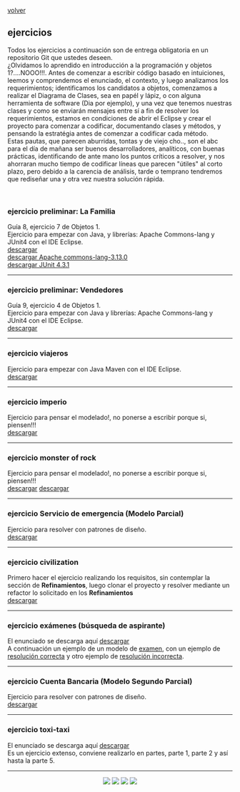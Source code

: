 [volver](index.md)<br/>
## ejercicios
Todos los ejercicios a continuaci&oacute;n son de entrega obligatoria en un repositorio Git que ustedes deseen. <br/> ¿Olvidamos lo aprendido en introducción a la programación y objetos 1?....NOOO!!!. Antes de comenzar a escribir código basado en intuiciones, leemos y comprendemos el enunciado, el contexto, y luego analizamos los requerimientos; identificamos los candidatos a objetos, comenzamos a realizar el Diagrama de Clases, sea en papél y lápiz, o con alguna herramienta de software (Dia por ejemplo), y una vez que tenemos nuestras clases y como se enviarán mensajes entre sí a fin de resolver los requerimientos, estamos en condiciones de abrir el Eclipse y crear el proyecto para comenzar a codificar, documentando clases y métodos, y pensando la estratégia antes de comenzar a codificar cada método.<br/>
Estas pautas, que parecen aburridas, tontas y de viejo cho.., son el abc para el día de mañana ser buenos desarrolladores, analíticos, con buenas prácticas, identificando de ante mano los puntos críticos a resolver, y nos ahorraran mucho tiempo de codificar líneas que parecen "útiles" al corto plazo, pero debido a la carencia de análisis, tarde o temprano tendremos que rediseñar una y otra vez nuestra solución rápida.

<br/>

<!--
### ejercicios preliminares
se sugiere hacer en java los siguientes ejercicios de las guías de objetos 1<br>
 * guía 9:<br/>
     ejercicio 2 - plagas<br/>
     ejercicio 5 - emisoras de radio<br/>
     ejercicio 7 - oktubrefest<br/>
     ejercicio 9 - faceless<br/>
 * guía 10:<br/>
     ejercicio 2 - fútbol virtual<br/>
     ejercicio 3 - datos de ciudades<br/>
     ejercicio 6 - búsqueda de aspirantes&nbsp;<a href="material/documentos/ejercicios/examen.zip" target="_blank">examen</a><br/>
     ejercicio 7 - pepero<br/>
-->
<!--
<a href="https://objetos1wollokunq.gitlab.io/material/#guides" target="_blank">Ir a gu&iacute;as de objetos 1</a><br/>
-->

### ejercicio preliminar: La Familia
Guía 8, ejercicio 7 de Objetos 1.<br/>
Ejercicio para empezar con Java, y librerías: Apache Commons-lang y JUnit4 con el IDE Eclipse.<br/>
<a href="material/documentos/ejercicios/objetos1-guia8-integradores.pdf" target="_blank">descargar</a><br/>
<a href="https://commons.apache.org/proper/commons-lang/download_lang.cgi" target="_blank">descargar Apache commons-lang-3.13.0</a><br/>
<a href="https://mvnrepository.com/artifact/junit/junit/4.3.1" target="_blank">descargar JUnit 4.3.1</a>

<hr/>

### ejercicio preliminar: Vendedores
Guía 9, ejercicio 4 de Objetos 1.<br/>
Ejercicio para empezar con Java y librerías: Apache Commons-lang y JUnit4 con el IDE Eclipse.<br/>
<a href="material/documentos/ejercicios/objetos1-guia9-extras.pdf" target="_blank">descargar</a>

<hr/>
<!--
### ejercicio preliminar: Oktubrefest
Ejercicio para empezar con Java y librerías: Apache Commons-lang y JUnit4 con el IDE Eclipse.<br/>
<a href="material/documentos/ejercicios/objetos2-ejercicio-oktubrefest.pdf" target="_blank">descargar</a>
-->

### ejercicio viajeros
Ejercicio para empezar con Java Maven con el IDE Eclipse.<br/>
<a href="material/documentos/ejercicios/objetos2-ejercicio-viajeros.pdf" target="_blank">descargar</a>

<hr/>

### ejercicio imperio
Ejercicio para pensar el modelado!, no ponerse a escribir porque si, piensen!!!<br/>
<a href="material/documentos/ejercicios/objetos2-ejercicio-imperio.pdf" target="_blank">descargar</a>

<hr/>

### ejercicio monster of rock
Ejercicio para pensar el modelado!, no ponerse a escribir porque si, piensen!!!<br/>
<a href="material/documentos/ejercicios/monsters-of-rock.pdf" target="_blank">descargar</a>
<a href="material/documentos/ejercicios/monsters-of-rock-comentarios.pdf" target="_blank">descargar</a>

<hr/>
<!--
### ejercicio remiseria
A partir de aquí comienzan a entrar en juego los patrones de diseño.<br/>
<a href="material/documentos/ejercicios/objetos2-ejercicio-remiseria.pdf" target="_blank">descargar</a>
-->

### ejercicio Servicio de emergencia (Modelo Parcial)
Ejercicio para resolver con patrones de diseño.<br/>
<a href="material/documentos/ejercicios/servicioDeSalud.pdf" target="_blank">descargar</a>

<!--
### ejercicio mercaderia
<a href="material/documentos/ejercicios/mercaderia.pdf" target="_blank">descargar</a>
<hr/>
### ejercicio minions
<a href="material/documentos/ejercicios/minions-modificado.pdf" target="_blank">descargar</a>
<hr/>
-->

<hr/>

### ejercicio civilization
Primero hacer el ejercicio realizando los requisitos, sin contemplar la sección de <b>Refinamientos</b>, luego clonar el proyecto y resolver mediante un refactor lo solicitado en los <b>Refinamientos</b><br/>
<a href="material/documentos/ejercicios/objetos2-ejercicio-civilization.pdf" target="_blank">descargar</a>

<hr/>

### ejercicio exámenes (búsqueda de aspirante)
El enunciado se descarga aquí <a href="material/documentos/ejercicios/objetos2-ejercicio-examenes.pdf" target="_blank">descargar</a><br/>
A continuación un ejemplo de un modelo de <a href="material/documentos/ejercicios/objetos2-ejercicio-examenes-ejemplo-examen.pdf" target="_blank">examen</a>, con un ejemplo de <a href="material/documentos/ejercicios/objetos2-ejercicio-examenes-ejemplo-examen-aprobado.pdf" target="_blank">resolución correcta</a> y otro ejemplo de <a href="material/documentos/ejercicios/objetos2-ejercicio-examenes-ejemplo-examen-desaprobado.pdf" target="_blank">resolución incorrecta</a>.

<hr/>

### ejercicio Cuenta Bancaria (Modelo Segundo Parcial)
Ejercicio para resolver con patrones de diseño.<br/>
<a href="material/documentos/ejercicios/objetos2-ejercicio-cuentas_bancarias.pdf" target="_blank">descargar</a>

<hr/>

### ejercicio toxi-taxi
El enunciado se descarga aquí <a href="material/documentos/ejercicios/objetos2-ejercicio-toxitaxi.pdf" target="_blank">descargar</a><br/>
Es un ejercicio extenso, conviene realizarlo en partes, parte 1, parte 2 y así hasta la parte 5.

<!--
### ejercicio webserver
<a href="material/documentos/ejercicios/webserver.pdf" target="_blank">descargar</a>
<hr/>
### ejercicio ventas aereas
Hay dos versiones, con la misma base y requerimientos diferentes.
  - Versión de junio 2017 
    <a href="material/documentos/ejercicios/ventas-aereas.pdf" target="_blank">descargar</a>
  - Versión de octubre 2017 
    <a href="material/documentos/ejercicios/ventas-aereas-201710.pdf" target="_blank">descargar</a>
Esta es una propuesta de construcción de UI en Arena, sobre la versión de octubre.
<a href="material/documentos/ejercicios/ventas-aereas-ui-arena.pdf" target="_blank">descargar</a>
<hr/>
### ejercicio toxi-taxi
<a href="material/documentos/ejercicios/toxitaxi.pdf" target="_blank">descargar</a>
Aspectos para trabajar en este ejercicio
  - Modelar un dominio un poco más grande.
  - Aplicar varias acciones sobre un mismo objeto.
  - Dos patrones de diseño: *State* y *Observer*.
  - Conectar partes construidas por separado.
<br/>
Sobre este dominio, también se propone una secuencia de actividades para trabajar sobre la interfaz Web a partir de la implementación que está en el repositorio GitHub 
<a href="https://github.com/obj2-material/toxitaxi-modelo-ui.git" target="_blank">https://github.com/obj2-material/toxitaxi-modelo-ui.git</a> <br/> <br/>
El enunciado de estas actividades se puede
<a href="material/documentos/ejercicios/Toxi-taxi Wicket - ejercicios.pdf" target="_blank">descargar usando este link</a>.
<hr/>
### ejercicio car service
<a href="material/documentos/ejercicios/car-service.pdf" target="_blank">descargar</a>
<hr/>
### ejercicio personajes y animales
<a href="material/documentos/ejercicios/personajes-animales.pdf" target="_blank">descargar</a>
<hr/>
### ejercicio venta masiva
<a href="material/documentos/ejercicios/venta-masiva.pdf" target="_blank">descargar</a>
-->

<hr/>

<center><img src="imagenes/logo-java-1.png" />&nbsp;<img src="imagenes/logo-linux-1.png" />&nbsp;<img src="imagenes/logo-java-2.png" />&nbsp;<img src="imagenes/logo-lamadrid-1.png" /></center>

